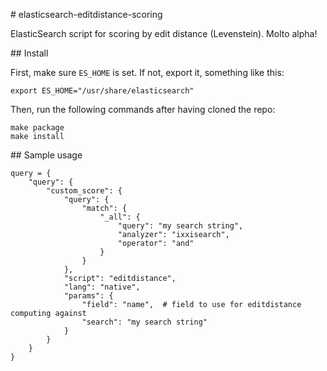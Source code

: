 # elasticsearch-editdistance-scoring

ElasticSearch script for scoring by edit distance (Levenstein). Molto alpha!

## Install

First, make sure `ES_HOME` is set. If not, export it, something like this:
```
export ES_HOME="/usr/share/elasticsearch"
```

Then, run the following commands after having cloned the repo:
```
make package
make install
```

## Sample usage

```
query = {
    "query": {
        "custom_score": {
            "query": {
                "match": {
                    "_all": {
                        "query": "my search string",
                        "analyzer": "ixxisearch",
                        "operator": "and"
                    }
                }
            },
            "script": "editdistance",
            "lang": "native",
            "params": {
                "field": "name",  # field to use for editdistance computing against
                "search": "my search string"
            }
        }
    }
}
```